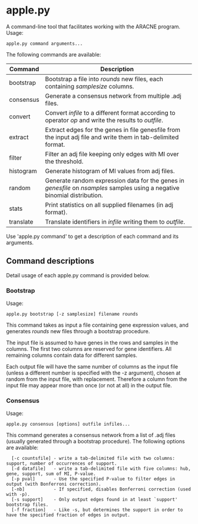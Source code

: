 # apple.py
A command-line tool that facilitates working with the ARACNE program. Usage:

```
apple.py command arguments...
```

The following commands are available:

|Command|Description|
|-------|-----------|
|bootstrap|Bootstrap a file into *rounds* new files, each containing *samplesize* columns.|
|consensus|Generate a consensus network from multiple .adj files.|
|convert|Convert *infile* to a different format according to operator *op* and write the results to *outfile*.|
|extract|Extract edges for the genes in file genesfile from the input adj file and write them in tab-delimited format.|
|filter|Filter an adj file keeping only edges with MI over the threshold.|
|histogram|Generate histogram of MI values from adj files.|
|random|Generate random expression data for the genes in *genesfile* on *nsamples* samples using a negative binomial distribution.|
|stats|Print statistics on all supplied filenames (in adj format).|
|translate|Translate identifiers in *infile* writing them to *outfile*.|

Use 'apple.py command' to get a description of each command and its arguments.

## Command descriptions
Detail usage of each apple.py command is provided below.

### Bootstrap

Usage: 

```
apple.py bootstrap [-z samplesize] filename rounds
```

This command takes as input a file containing gene expression values, and generates *rounds* new files through a bootstrap procedure.

The input file is assumed to have genes in the rows and samples in the columns. The first two columns are reserved for gene identifiers. All remaining columns contain data for different samples.

Each output file will have the same number of columns as the input file (unless a different number is specified with the -z argument), chosen at random from the input file, with replacement. Therefore a column from the input file may appear more than once (or not at all) in the output file.

### Consensus

Usage: 

```
apple.py consensus [options] outfile infiles...
```

This command generates a consensus network from a list of .adj files (usually generated through a bootstrap procedure). The following options are available:

```
  [-c countsfile] - write a tab-delimited file with two columns: support, number of occurrences of support.
  [-d datafile]   - write a tab-delimited file with five columns: hub, gene, support, sum of MI, P-value.
  [-p pval]       - Use the specified P-value to filter edges in output (with Bonferroni correction).
  [-nb]           - If specified, disables Bonferroni correction (used with -p).
  [-s support]    - Only output edges found in at least `support' bootstrap files.
  [-f fraction]   - Like -s, but determines the support in order to have the specified fraction of edges in output.
```
